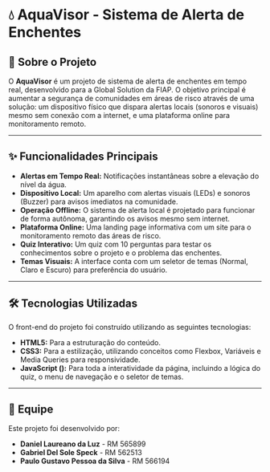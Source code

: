 # 💧 AquaVisor - Sistema de Alerta de Enchentes

## 📖 Sobre o Projeto

O **AquaVisor** é um projeto de sistema de alerta de enchentes em tempo real, desenvolvido para a Global Solution da FIAP. O objetivo principal é aumentar a segurança de comunidades em áreas de risco através de uma solução: um dispositivo físico que dispara alertas locais (sonoros e visuais) mesmo sem conexão com a internet, e uma plataforma online para monitoramento remoto.

---

## ✨ Funcionalidades Principais

* **Alertas em Tempo Real:** Notificações instantâneas sobre a elevação do nível da água.
* **Dispositivo Local:** Um aparelho com alertas visuais (LEDs) e sonoros (Buzzer) para avisos imediatos na comunidade.
* **Operação Offline:** O sistema de alerta local é projetado para funcionar de forma autônoma, garantindo os avisos mesmo sem internet.
* **Plataforma Online:** Uma landing page informativa com um site para o monitoramento remoto das áreas de risco.
* **Quiz Interativo:** Um quiz com 10 perguntas para testar os conhecimentos sobre o projeto e o problema das enchentes.
* **Temas Visuais:** A interface conta com um seletor de temas (Normal, Claro e Escuro) para preferência do usuário.

---

## 🛠️ Tecnologias Utilizadas

O front-end do projeto foi construído utilizando as seguintes tecnologias:

* **HTML5:** Para a estruturação do conteúdo.
* **CSS3:** Para a estilização, utilizando conceitos como Flexbox, Variáveis e Media Queries para responsividade.
* **JavaScript ():** Para toda a interatividade da página, incluindo a lógica do quiz, o menu de navegação e o seletor de temas.

---

## 👥 Equipe

Este projeto foi desenvolvido por:

* **Daniel Laureano da Luz** - RM 565899
* **Gabriel Del Sole Speck** - RM 562513
* **Paulo Gustavo Pessoa da Silva** - RM 566194
